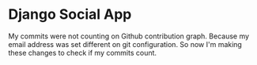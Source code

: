 # Django Social App

My commits were not counting on Github contribution graph. Because my email address was set different on git configuration.
So now I'm making these changes to check if my commits count.